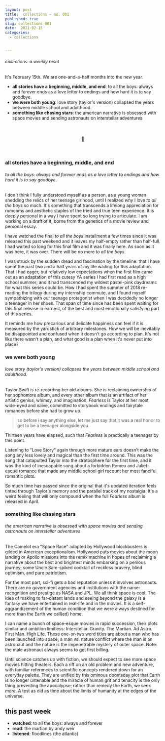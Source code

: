 ```yaml
---
layout: post
title:  collections — no. 001
published: true
slug: collections-001
date:  2021-02-15
categories:
  - collections


---
```


###### collections: a weekly reset



It's February 15th. We are one-and-a-half months into the new year. 

- **all stories have a beginning, middle, and end**: to all the boys: always and forever ends as a love letter to endings and how hard it is to say goodbye.
- **we were both young**: love story (taylor's version) collapsed the years between middle school and adulthood.
- **something like chasing stars**: the american narrative is obsessed with space movies and sending astronauts on interstellar adventures

<br />

<h4 style="text-align:center">💌</h4>

<!--more-->

<br/>

### all stories have a beginning, middle, and end

###### to all the boys: always and forever ends as a love letter to endings and how hard it is to say goodbye.

I don't think I fully understood myself as a person, as a young woman shedding the relics of her teenage girlhood, until I realized *why* I love *to all the boys* so much. It's something that transcends a lifelong appreciation for romcoms and aesthetic staples of the tried and true teen experience. It is deeply personal in a way I have spent so long trying to articulate. I am working on a draft of it, borne from the genetics of a movie review and personal essay.

I have watched the final *to all the boys* installment a few times since it was released this past weekend and it leaves my half-empty rather than half-full. I had waited so long for this final film and it was finally here. As soon as it was here, it was over. There will be no more *to all the boys.*

I was struck by the sudden dread and fascination by the timeline: that I have spent the past two and a half years of my life waiting for this adaptation. That I had eager, but relatively low expectations when the first film came out as an adaptation of this cutesy YA series I had first read as a high school summer; and it had transcended my wildest pastel-pink daydreams for what this series could be. How I had spent the summer of 2018 re-reading the trilogy during my internship commute, and I found myself sympathizing with our teenage protagonist when I was decidedly no longer a teenager in her shoes. That span of time since has been spent waiting for this final release in earnest, of the best and most emotionally satisfying part of this series. 

It reminds me how precarious and delicate happiness can feel if it is measured by the yardstick of arbitrary milestones. How we will be inevitably be disappointed and confused when it doesn't go according to plan. It's not like there wasn't a plan, and what good is a plan when it's never put into place?



### we were both young

###### love story (taylor's version) collapses the years between middle school and adulthood.

Taylor Swift is re-recording her old albums. She is reclaiming ownership of her sophomore album, and every other album that is an artifact of her artistic genius, whimsy, and imagination. *Fearless* is Taylor at her most wide-eyed and naïve, committed to storybook endings and fairytale romances before she had to grow up. 

> so before i say anything else, let me just say that it was a real honor to get to be a teenager alongside you.

Thirteen years have elapsed, such that *Fearless* is practically a teenager by this point.

Listening to  "Love Story" again through more mature ears doesn't make the song any less lovely and magical than the first time around. This was the song that catapulted Taylor into the stratosphere for the first time, and it was the kind of inescapable song about a forbidden Romeo and Juliet-esque romance that made any middle school girl recount her most fanciful romantic plots.

So much time has passed since the original that it's updated iteration feels tinted through  Taylor's memory and the parallel track of my nostalgia. It's a weird feeling that will only compound when the full *Fearless* album is released in April. 

### something like chasing stars

###### the american narrative is obsessed with space movies and sending astronauts on interstellar adventures

The Camelot era "Space Race" adapted by Hollywood blockbusters is gilded in American exceptionalism. Hollywood puts movies about the moon landing or Apollo missions into the remix machine in hopes of reclaiming a narrative about the best and brightest minds embarking on a perilous journey; some Uncle Sam-spiked cocktail of reckless bravery, blind optimism, and pure patriotism.

For the most part, sci-fi gets a bad reputation unless it involves astronauts. There are no government agencies and institutions with the name-recognition and prestige as NASA and JPL. We all think space is cool. The idea of making to far-distant lands and seeing beyond the galaxy is a fantasy we have entertained in real-life and in the movies. It is a self-aggrandizement of the human condition that we were always destined for more than the Earth we call(ed) home. 

I can name a bunch of space-esque movies in rapid succession, their plots similar and ambition limitless: Interstellar. Gravity. The Martian. Ad Astra. First Man. High Life. These one-or-two word titles are about a man who has been launched into space; a man vs. nature conflict where the man is an astronaut and the nature is the impenetrable mystery of outer space. Note: the male astronaut always seems to get first billing.

Until science catches up with fiction, we should expect to see more space movies hitting theaters. Each a riff on an old problem and new adventure, with familiar references to scientific concepts rendered down for an everyday palette. They are unified by this ominous doomsday plot that Earth is no longer untenable and the miracle of human grit and tenacity is the only thing preventing the apocalypse; rather than remedy the Earth, we seek *more*. A test as old as time about the limits of humanity at the edges of the universe.

## this past week

- **watched**: to all the boys: always and forever
- **read**: the martian by andy weir
- **listened**: floodlines (the atlantic)